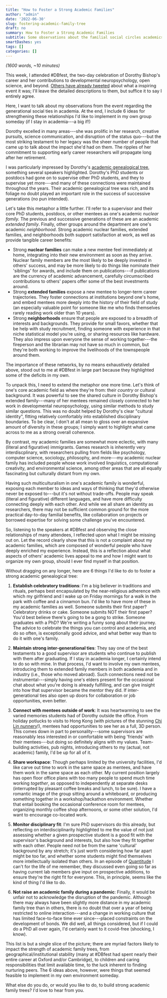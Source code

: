 ```yaml
---
title: "How to Foster a Strong Academic Families"
author: "admin"
date: '2022-06-30'
slug: fostering-academic-family-tree
draft: no
summary: How to Foster a Strong Academic Families
subtitle: Some observations about the familial social circles academics form, inspired by the wonderful Dorothy Bishop Festschrift
smartDashes: yes
tags: []
categories: []
---
```


*(1600 words, ~10 minutes)*

This week, I attended #DBfest, the two-day celebration of Dorothy Bishop's career and her contributions to developmental neuropsychology, open science, and beyond. [Others have already tweeted](https://twitter.com/hashtag/dbfest) about what a inspiring event it was; I'll leave the detailed descriptions to them, but suffice it to say I entirely agree. 

Here, I want to talk about my observations from the event regarding the generational social ties in academia. At the end, I include 6 ideas for strengthening these relationships I'd like to implement in my own group someday (if I stay in academia---a big if!)

Dorothy excelled in many areas---she was prolific in her research, creative pursuits, science communication, and disruption of the status quo---but the most striking testament to her legacy was the sheer number of people that came up to talk about the impact she'd had on them. The ripples of her commitment to supporting early career researchers will propagate long after her retirement.

I was particularly impressed by Dorothy's [academic genealogical tree](https://en.wikipedia.org/wiki/Academic_genealogy), something several speakers highlighted. Dorothy's PhD students or postdocs had gone on to supervise other PhD students, and they to supervise yet more---and many of these connections were maintained throughout the years. Their academic genealogical tree was rich, and its foliage no doubt played an important role in the success of successive generations (no pun intended).

Let's take this metaphor a little further. I'll refer to a supervisor and their core PhD students, postdocs, or other mentees as one's academic *nuclear family.* The previous and successive generations of these are an academic *extended family*. Finally, other groups around the department are one's academic *neighborhood*. Strong academic nuclear families, extended families, and neighborhoods both support satisfaction at work, as well as provide tangible career benefits:

- Strong **nuclear families** can make a new mentee feel immediately at home, integrating into their new environment as soon as they arrive. Nuclear family members are the most likely to be deeply invested in others' success, and may be more likely to do things like nominate their 'siblings' for awards, and include them on publications---if publications are the currency of academic advancement, carefully circumscribed contributions to others' papers offer some of the best investments around.
- Strong **extended families** expose a new mentee to longer-term career trajectories. They foster connections at institutions beyond one's home, and embed mentees more deeply into the history of their field of study (an especially valuable point for someone like me who finds themselves rarely reading work older than 10 years).
- Strong **neighborhoods** ensure that people are exposed to a breadth of interests and backgrounds. They provide for small favors, whether that be help with study recruitment, finding someone with experience in that niche statistical model you're using, or sharing resources like hardware. They also impress upon everyone the sense of working together---the fireperson and the librarian may not have so much in common, but they're both working to improve the livelihoods of the townspeople around them.

The importance of these networks, by no means exhaustively detailed above, stood out to me at #DBfest in large part because they highlighted some of the deficits in my own. 

To unpack this, I need to extend the metaphor one more time. Let's think of one's core academic field as where they're from: their *country* or cultural background. It was powerful to see the shared culture in Dorothy Bishop's extended family---many of her mentees remained closely connected to her work in developmental neuropsychology, using similar methods to study similar questions. This was no doubt helped by Dorothy's clear "cultural identity", fitting relatively comfortably into established disciplinary boundaries. To be clear, I don't at all mean to gloss over an expansive amount of diversity in these groups; I simply want to highlight what came across to me as a strong overall coherence.

By contrast, my academic families are somewhat more eclectic, with many (literal and figurative) immigrants. Games research is inherently very interdiscplinary, with researchers pulling from fields like psychology, computer science, sociology, philosophy, and more---my academic nuclear family has included people whose work involved linguistics, computational creativity, and environmental science, among other areas that are all equally fascinating but culturally distant from my own. 

Having such multiculturalism in one's academic family is wonderful, exposing each member to ideas and ways of thinking that they'd otherwise never be exposed to---but it's not without trade-offs. People may speak (literal and figurative) different languages, and have more difficulty connecting deeply with each other. And while we all share an identity as researchers, there may not be sufficient common ground for the more practical day-to-day familial benefits, like collaboration on projects or borrowed expertise for solving some challenge you've encountered. 

So, listening to the speakers at #DBfest and observing the close relationships of many attendees, I reflected upon what I might be missing out on. Let the record clearly show that this is not a complaint about my academic families, which are composed of wonderful people who have deeply enriched my experience. Instead, this is a reflection about what aspects of others' academic lives appeal to me and how I might want to organize my own group, should I ever find myself in that position. 

Without dragging on any longer, here are 6 things I'd like to do to foster a strong academic genealogical tree:

1. **Establish celebratory traditions**: I'm a big believer in traditions and rituals, perhaps best encapsulated by the near-religious adherence with which my girlfriend and I wake up on Friday mornings for a walk in the park with coffee and a cinnamon bun. I'd like to have more of these in my academic families as well. Someone submits their first paper? Celebratory drinks or cake. Someone submits NOT their first paper? You'd best believe there's going to be a gong to strike. Someone graduates with a PhD? We're writing a funny song about their journey. The advice to celebrate the things you can control and academia, and do so often, is exceptionally good advice, and what better way than to do it with one's family.

2. **Maintain strong inter-generational ties**: They say one of the best testaments to a good supervisor are students who continue to publish with them after graduating. If I stay in academia longer, I certainly intend to do so with mine. In that process, I'd want to involve my own mentees, introducing them to extended family members in both academia and in industry (i.e., those who moved abroad). Such connections need not be instrumental---simply having one's elders present for the occasional chat about what you're doing is already fulfilling, and can give insight into how that supervisor became the mentor they did. If inter-generational ties also open up doors for collaboration or job opportunities, even better.

3. **Connect with mentees outside of work**: It was heartwarming to see the varied memories students had of Dorothy outside the office. From holiday potlucks to visits to Hong Kong (with pictures of the stunning [Chi Lin nunnery](http://en.chilin.org)!), mentees had opportunities to see her as a full, 3D person. This comes down in part to personality---some supervisors are reasonably less interested in or comfortable with being 'friends' with their mentees---but doing so definitely aligns with my values. Team-building activities, pub nights, introducing others to my (actual, not academic) family, I'd be up for all of it.

4. **Share workspace**: Though perhaps limited by the university facilities, I'd like carve out time to work in the same space as mentees, and have them work in the same space as each other. My current position largely has open floor office plans with too many people to spend much time working *together*, as opposed to independently at separate desks (interrupted by pleasant coffee breaks and lunch, to be sure). I have a romantic image of the group sitting around a whiteboard, or producing something together in a workshop/hackathon environment. Whether that entail booking the occasional conference room for mentees, organizing monthly coffee shop afternoons, or some other solution, I'd want to encourage co-located work.

5. **Monitor disciplinary fit**: I'm sure PhD supervisors do this already, but reflecting on interdisciplinarity highlighted to me the value of not just assessing whether a given prospective student is a good fit with the supervisor's background and interests, but also how they fit together with each other. People need not be from the same 'cultural' background by any stretch; it's just worth considering how far apart might be too far, and whether some students might find themselves more intellectually isolated than others. In an episode of [Quantitude](https://quantitudepod.org) I can't for the life of me remember, they discussed even going so far as having current lab members give input on prospective additions, to ensure they're the right fit for everyone. This, in principle, seems like the kind of thing I'd like to do.

6. **Not raise an academic family during a pandemic**: Finally, it would be unfair not to acknowledge the disruption of the pandemic. Although there may always have been slightly more distance in my academic family tree than in others, there is no doubt that over a year of being restricted to online interaction---and a change in working culture that has limited face-to-face time ever since---placed constraints on the development of bonds. We did well, all things considered, but if I could do a PhD all over again, I'd certainly want to it covid-free (shocking, I know).

This list is but a single slice of the picture; there are myriad factors likely to impact the strength of academic family trees, from geographical/institutional stability (many at #DBfest had spent nearly their entire career at Oxford and/or Cambridge), to children and caring responsibilities that limit available time, to the luck inherent to finding nurturing peers. The 6 ideas above, however, were things that seemed feasible to implement in my own environment someday.

What else do you do, or would you like to do, to build strong academic family trees? I'd love to hear from you.
